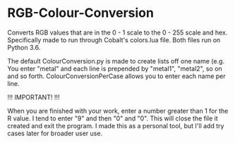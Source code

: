 # RGB-Colour-Conversion
Converts RGB values that are in the 0 - 1 scale to the 0 - 255 scale and hex. Specifically made to run through Cobalt's colors.lua file. Both files run on Python 3.6.

The default ColourConversion.py is made to create lists off one name (e.g. You enter "metal" and each line is prepended by "metal1", "metal2", so on and so forth. ColourConversionPerCase allows you to enter each name per line.


!!! IMPORTANT! !!!

When you are finished with your work, enter a number greater than 1 for the R value. I tend to enter "9" and then "0" and "0". This will close the file it created and exit the program. I made this as a personal tool, but I'll add try cases later for broader user use.
